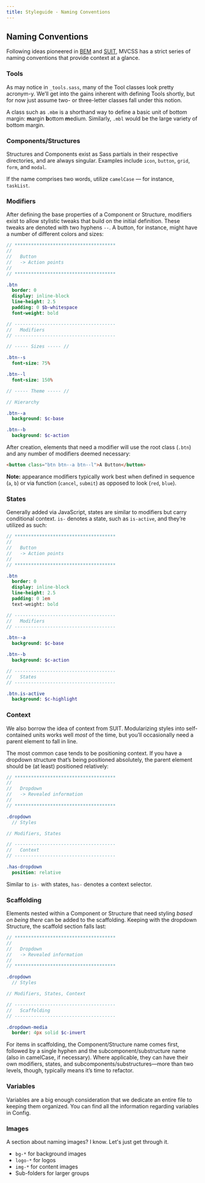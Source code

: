 ```yaml
---
title: Styleguide - Naming Conventions
---
```


[bem-definitions]: http://bem.info/method/definitions
[suit-naming-conventions]: https://github.com/suitcss/suit/blob/master/doc/naming-conventions.md

## Naming Conventions

Following ideas pioneered in [BEM][bem-definitions] and [SUIT][suit-naming-conventions], MVCSS has a strict series of naming conventions that provide context at a glance.

### Tools

As may notice in `_tools.sass`, many of the Tool classes look pretty acronym-y. We’ll get into the gains inherent with defining Tools shortly, but for now just assume two- or three-letter classes fall under this notion.

A class such as `.mbm` is a shorthand way to define a basic unit of bottom margin: **m**argin **b**ottom **m**edium. Similarly, `.mbl` would be the large variety of bottom margin.

### Components/Structures

Structures and Components exist as Sass partials in their respective directories, and are always singular. Examples include `icon`, `button`, `grid`, `form`, and `modal`.

If the name comprises two words, utilize `camelCase` &mdash; for instance, `taskList`.

### Modifiers

After defining the base properties of a Component or Structure, modifiers exist to allow stylistic tweaks that build on the initial definition.  These tweaks are denoted with two hyphens `--`. A button, for instance, might have a number of different colors and sizes:

```sass
// *************************************
//
//   Button
//   -> Action points
//
// *************************************

.btn
  border: 0
  display: inline-block
  line-height: 2.5
  padding: 0 $b-whitespace
  font-weight: bold

// -------------------------------------
//   Modifiers
// -------------------------------------

// ----- Sizes ----- //

.btn--s
  font-size: 75%

.btn--l
  font-size: 150%

// ----- Theme ----- //

// Hierarchy

.btn--a
  background: $c-base

.btn--b
  background: $c-action
```

After creation, elements that need a modifier will use the root class (`.btn`) and any number of modifiers deemed necessary:

```html
<button class="btn btn--a btn--l">A Button</button>
```

**Note:** appearance modifiers typically work best when defined in sequence (`a`, `b`) or via function (`cancel`, `submit`) as opposed to look (`red`, `blue`).

### States

Generally added via JavaScript, states are similar to modifiers but carry conditional context. `is-` denotes a state, such as `is-active`, and they’re utilized as such:

```sass
// *************************************
//
//   Button
//   -> Action points
//
// *************************************

.btn
  border: 0
  display: inline-block
  line-height: 2.5
  padding: 0 1em
  text-weight: bold

// -------------------------------------
//   Modifiers
// -------------------------------------

.btn--a
  background: $c-base

.btn--b
  background: $c-action

// -------------------------------------
//   States
// -------------------------------------

.btn.is-active
  background: $c-highlight
```

### Context

We also borrow the idea of context from SUIT. Modularizing styles into self-contained units works well *most* of the time, but you’ll occasionally need a parent element to fall in line.

The most common case tends to be positioning context. If you have a dropdown structure that’s being positioned absolutely, the parent element should be (at least) positioned relatively:

```sass
// *************************************
//
//   Dropdown
//   -> Revealed information
//
// *************************************

.dropdown
  // Styles

// Modifiers, States

// -------------------------------------
//   Context
// -------------------------------------

.has-dropdown
  position: relative
```

Similar to `is-` with states, `has-` denotes a context selector.

### Scaffolding

Elements nested within a Component or Structure that need styling *based on being there* can be added to the scaffolding. Keeping with the dropdown Structure, the scaffold section falls last:

```sass
// *************************************
//
//   Dropdown
//   -> Revealed information
//
// *************************************

.dropdown
  // Styles

// Modifiers, States, Context

// -------------------------------------
//   Scaffolding
// -------------------------------------

.dropdown-media
  border: 4px solid $c-invert
```

For items in scaffolding, the Component/Structure name comes first, followed by a single hyphen and the subcomponent/substructure name (also in camelCase, if necessary). Where applicable, they can have their own modifiers, states, and subcomponents/substructures—more than two levels, though, typically means it’s time to refactor.

### Variables

Variables are a big enough consideration that we dedicate an entire file to keeping them organized. You can find all the information regarding variables in Config.

### Images

A section about naming images? I know. Let's just get through it.

* `bg-*` for background images
* `logo-*` for logos
* `img-*` for content images
* Sub-folders for larger groups
